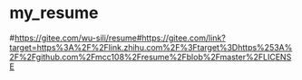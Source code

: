 # my_resume
#https://gitee.com/wu-sili/resume#https://gitee.com/link?target=https%3A%2F%2Flink.zhihu.com%2F%3Ftarget%3Dhttps%253A%2F%2Fgithub.com%2Fmcc108%2Fresume%2Fblob%2Fmaster%2FLICENSE
